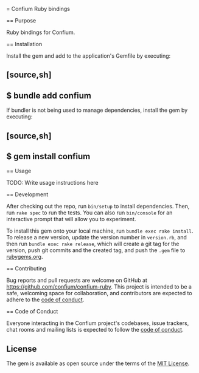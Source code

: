 = Confium Ruby bindings

== Purpose

Ruby bindings for Confium.

== Installation

Install the gem and add to the application's Gemfile by executing:

[source,sh]
----
$ bundle add confium
----

If bundler is not being used to manage dependencies, install the gem by executing:

[source,sh]
----
$ gem install confium
----

== Usage

TODO: Write usage instructions here

== Development

After checking out the repo, run `bin/setup` to install dependencies. Then, run `rake spec` to run the tests. You can also run `bin/console` for an interactive prompt that will allow you to experiment.

To install this gem onto your local machine, run `bundle exec rake install`. To release a new version, update the version number in `version.rb`, and then run `bundle exec rake release`, which will create a git tag for the version, push git commits and the created tag, and push the `.gem` file to [rubygems.org](https://rubygems.org).

== Contributing

Bug reports and pull requests are welcome on GitHub at https://github.com/confium/confium-ruby. This project is intended to be a safe, welcoming space for collaboration, and contributors are expected to adhere to the [code of conduct](https://github.com/confium/confium/blob/main/CODE_OF_CONDUCT.md).

== Code of Conduct

Everyone interacting in the Confium project's codebases, issue trackers, chat rooms and mailing lists is expected to follow the [code of conduct](https://github.com/confium/confium/blob/main/CODE_OF_CONDUCT.md).

## License

The gem is available as open source under the terms of the [MIT License](https://opensource.org/licenses/MIT).
